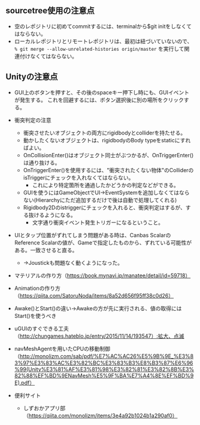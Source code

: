 ﻿## sourcetree使用の注意点
- 空のレポジトリに初めてcommitするには、terminalから$git initをしなくてはならない。
- ローカルレポジトリとリモートレポジトリは、最初は紐づいていないので、
`% git merge --allow-unrelated-histories origin/master`
を実行して関連付けなくてはならない。

## Unityの注意点
- GUI上のボタンを押すと、その後のspaceキー押下し時にも、GUIイベントが発生する。
これを回避するには、ボタン選択後に別の場所をクリックする。
- 衝突判定の注意
	- 衝突させたいオブジェクトの両方にrigidbodyとcolliderを持たせる。
	- 動かしたくないオブジェクトは、rigidbodyのBody typeをstaticにすればよい。
	- OnCollisionEnter()はオブジェクト同士がぶつかるが、OnTriggerEnter()は通り抜ける。
	- OnTriggerEnter()を使用するには、"衝突されたくない物体"のColliderのisTriggerにチェックを入れなくてはならない。
		- これにより特定箇所を通過したかどうかの判定などができる。
	- GUIを使うにはGameObjectでUI->EventSystemを追加しなくてはならない(Hierarchyにただ追加するだけで後は自動で処理してくれる)
	- Rigidbody2Dのistriggerにチェックを入れると、衝突判定はするが、する抜けるようになる。
		- 文字通り衝突イベント発生トリガーになるということ。
- UIとタップ位置がずれてしまう問題がある時は、Canbas ScalarのReference Scalarの値が、Gameで指定したものから、ずれている可能性がある。一致させると直る。
	- ->Joustickも問題なく動くようになった。
- マテリアルの作り方（https://book.mynavi.jp/manatee/detail/id=59718）
- Animationの作り方（https://qiita.com/SatoruNoda/items/8a52d656f95ff38c0d26）
- Awake()とStart()の違い->Awakeの方が先に実行される、値の取得にはStart()を使うべき
- uGUIのすぐできる工夫（http://chungames.hateblo.jp/entry/2015/11/14/193547）:拡大、点滅
- navMeshAgentを用いたCPUの移動制御（http://monolizm.com/sab/pdf/%E7%AC%AC26%E5%9B%9E_%E3%83%97%E3%83%AC%E3%82%BC%E3%83%B3%E8%B3%87%E6%96%99(Unity%E3%81%AF%E3%81%98%E3%82%81%E3%82%8B%E3%82%88%EF%BD%9ENavMesh%E5%9F%BA%E7%A4%8E%EF%BD%9E).pdf）

- 便利サイト
	- しずおかアプリ部（https://qiita.com/monolizm/items/3e4a92b1024b1a290af0）